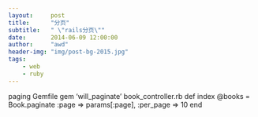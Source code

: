 ```yaml
---
layout:     post
title:      "分页"
subtitle:   " \"rails分页\""
date:       2014-06-09 12:00:00
author:     "awd"
header-img: "img/post-bg-2015.jpg"
tags:
    - web
    - ruby
---
```

paging
Gemfile
  gem ‘will_paginate’
book_controller.rb
 def index
   @books = Book.paginate :page => params[:page], :per_page => 10
 end
